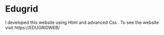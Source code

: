 # Edugrid
I developed this  website using Html and  advanced Css . To see the website visit https://EDUGRIDWEB/
